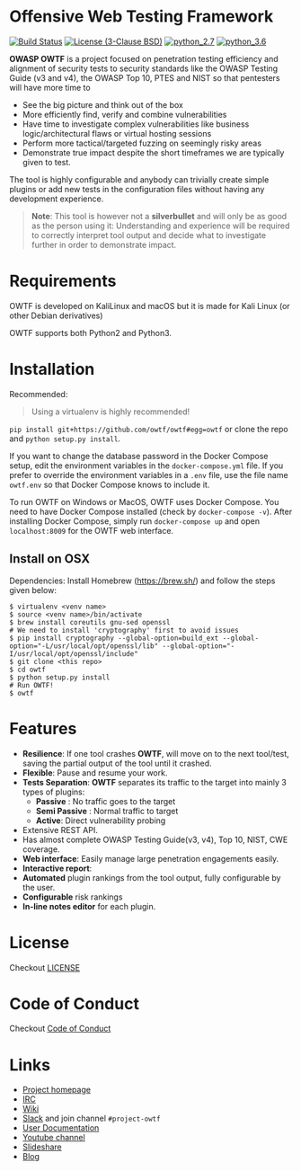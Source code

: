 Offensive Web Testing Framework
===============================

[![Build
Status](https://travis-ci.org/owtf/owtf.svg?branch=develop)](https://travis-ci.org/owtf/owtf)
[![License (3-Clause
BSD)](https://img.shields.io/badge/license-BSD%203--Clause-blue.svg?style=flat-square)](http://opensource.org/licenses/BSD-3-Clause)
[![python\_2.7](https://img.shields.io/badge/python-2.7-blue.svg)](https://www.python.org/downloads/)
[![python\_3.6](https://img.shields.io/badge/python-3.6-blue.svg)](https://www.python.org/downloads/)

**OWASP OWTF** is a project focused on penetration testing efficiency
and alignment of security tests to security standards like the OWASP
Testing Guide (v3 and v4), the OWASP Top 10, PTES and NIST so that
pentesters will have more time to

-   See the big picture and think out of the box
-   More efficiently find, verify and combine vulnerabilities
-   Have time to investigate complex vulnerabilities like business
    logic/architectural flaws or virtual hosting sessions
-   Perform more tactical/targeted fuzzing on seemingly risky areas
-   Demonstrate true impact despite the short timeframes we are
    typically given to test.

The tool is highly configurable and anybody can trivially create simple
plugins or add new tests in the configuration files without having any
development experience.

> **Note**: This tool is however not a **silverbullet** and will only be
> as good as the person using it: Understanding and experience will be
> required to correctly interpret tool output and decide what to
> investigate further in order to demonstrate impact.

Requirements
============

OWTF is developed on KaliLinux and macOS but it is made for Kali Linux
(or other Debian derivatives)

OWTF supports both Python2 and Python3.

Installation
============

Recommended:

> Using a virtualenv is highly recommended!

`pip install git+https://github.com/owtf/owtf#egg=owtf` or clone the
repo and `python setup.py install`.

If you want to change the database password in the Docker Compose setup,
edit the environment variables in the `docker-compose.yml` file. If you
prefer to override the environment variables in a `.env` file, use the
file name `owtf.env` so that Docker Compose knows to include it.

To run OWTF on Windows or MacOS, OWTF uses Docker Compose. You need to
have Docker Compose installed (check by `docker-compose -v`). After
installing Docker Compose, simply run `docker-compose up` and open
`localhost:8009` for the OWTF web interface.

Install on OSX
--------------

Dependencies: Install Homebrew (<https://brew.sh/>) and follow the steps
given below:

``` {.sourceCode .bash}
$ virtualenv <venv name>
$ source <venv name>/bin/activate
$ brew install coreutils gnu-sed openssl
# We need to install 'cryptography' first to avoid issues
$ pip install cryptography --global-option=build_ext --global-option="-L/usr/local/opt/openssl/lib" --global-option="-I/usr/local/opt/openssl/include"
$ git clone <this repo>
$ cd owtf
$ python setup.py install
# Run OWTF!
$ owtf
```

Features
========

-   **Resilience**: If one tool crashes **OWTF**, will move on to the
    next tool/test, saving the partial output of the tool until it
    crashed.
-   **Flexible**: Pause and resume your work.
-   **Tests Separation**: **OWTF** separates its traffic to the target
    into mainly 3 types of plugins:
    -   **Passive** : No traffic goes to the target
    -   **Semi Passive** : Normal traffic to target
    -   **Active**: Direct vulnerability probing
-   Extensive REST API.
-   Has almost complete OWASP Testing Guide(v3, v4), Top 10, NIST, CWE
    coverage.
-   **Web interface**: Easily manage large penetration engagements
    easily.
-   **Interactive report**:
-   **Automated** plugin rankings from the tool output, fully
    configurable by the user.
-   **Configurable** risk rankings
-   **In-line notes editor** for each plugin.

License
=======

Checkout [LICENSE](LICENSE.md)


Code of Conduct
===

Checkout [Code of Conduct](CODE_OF_CONDUCT.md)

Links
=====

-   [Project homepage](http://owtf.github.io/)
-   [IRC](http://webchat.freenode.net/?randomnick=1&channels=%23owtf&prompt=1&uio=MTE9MjM20f)
-   [Wiki](https://www.owasp.org/index.php/OWASP_OWTF)
-   [Slack](https://owasp.herokuapp.com) and join channel
    `#project-owtf`
-   [User Documentation](http://docs.owtf.org/en/latest/)
-   [Youtube channel](https://www.youtube.com/user/owtfproject)
-   [Slideshare](http://www.slideshare.net/abrahamaranguren/presentations)
-   [Blog](http://blog.7-a.org/search/label/OWTF)
